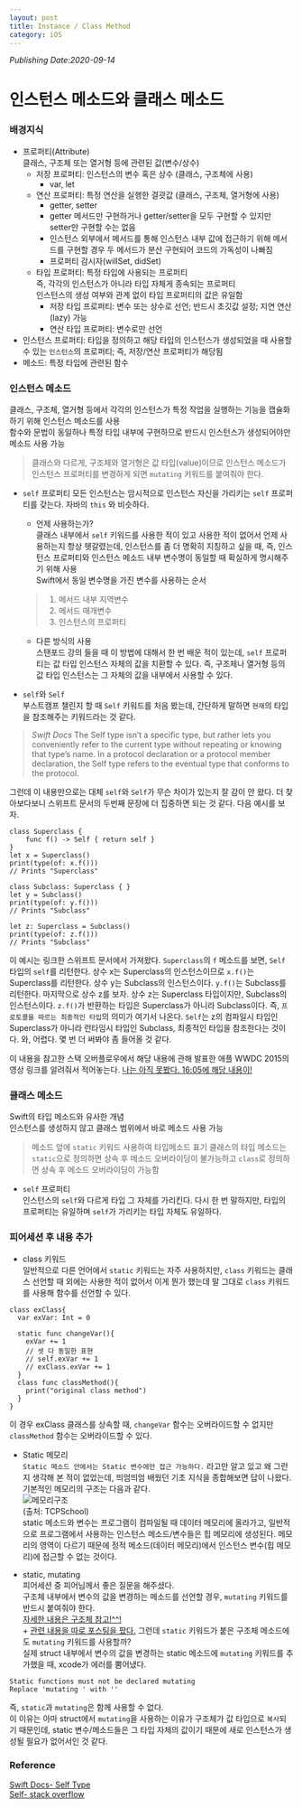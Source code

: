 ```yaml
---
layout: post
title: Instance / Class Method
category: iOS
---
```

*Publishing Date:2020-09-14*

# 인스턴스 메소드와 클래스 메소드

### 배경지식
* 프로퍼티(Attribute)  
클래스, 구조체 또는 열거형 등에 관련된 값(변수/상수)
  - 저장 프로퍼티: 인스턴스의 변수 혹은 상수 (클래스, 구조체에 사용)
    - var, let
  - 연산 프로퍼티: 특정 연산을 실행한 결괏값 (클래스, 구조체, 열거형에 사용)
    - getter, setter
    - getter 메서드만 구현하거나 getter/setter을 모두 구현할 수 있지만 setter만 구현할 수는 없음
    - 인스턴스 외부에서 메서드를 통해 인스턴스 내부 값에 접근하기 위해 메서드를 구현할 경우 두 메서드가 분산 구현되어 코드의 가독성이 나빠짐
    - 프로퍼티 감시자(willSet, didSet)
  - 타입 프로퍼티: 특정 타입에 사용되는 프로퍼티  
  즉, 각각의 인스턴스가 아니라 타입 자체게 종속되는 프로퍼티  
  인스턴스의 생성 여부와 관계 없이 타입 프로퍼티의 값은 유일함
    - 저장 타입 프로퍼티: 변수 또는 상수로 선언; 반드시 초깃값 설정; 지연 연산(lazy) 가능
    - 연산 타입 프로퍼티: 변수로만 선언
* 인스턴스 프로퍼티: 타입을 정의하고 해당 타입의 인스턴스가 생성되었을 때 사용할 수 있는 `인스턴스`의 프로퍼티; 즉, 저장/연산 프로퍼티가 해당됨
* 메소드: 특정 타입에 관련된 함수

### 인스턴스 메소드
클래스, 구조체, 열거형 등에서 각각의 인스턴스가 특정 작업을 실행하는 기능을 캡슐화하기 위해 인스턴스 메소드를 사용  
함수와 문법이 동일하나 특정 타입 내부에 구현하므로 반드시 인스턴스가 생성되어야만 메소드 사용 가능

> 클래스와 다르게, 구조체와 열거형은 값 타입(value)이므로
> 인스턴스 메소드가 인스턴스 프로퍼티를 변경하게 되면
> `mutating` 키워드를 붙여줘야 한다.

* `self` 프로퍼티
모든 인스턴스는 암시적으로 인스턴스 자신을 가리키는 `self` 프로퍼티를 갖는다. 자바의 `this` 와 비슷하다.
  - 언제 사용하는가?  
  클래스 내부에서 `self` 키워드를 사용한 적이 있고 사용한 적이 없어서 언제 사용하는지 항상 헷갈렸는데, 인스턴스를 좀 더 명확히 지칭하고 싶을 때, 즉, 인스턴스 프로퍼티와 인스턴스 메소드 내부 변수명이 동일할 때 확실하게 명시해주기 위해 사용  
  Swift에서 동일 변수명을 가진 변수를 사용하는 순서  
  > 1. 메서드 내부 지역변수
  > 2. 메서드 매개변수
  > 3. 인스턴스의 프로퍼티

  - 다른 방식의 사용  
  스탠포드 강의 들을 때 이 방법에 대해서 한 번 배운 적이 있는데, `self` 프로퍼티는 값 타입 인스턴스 자체의 값을 치환할 수 있다. 즉, 구조체나 열거형 등의 값 타입 인스턴스는 그 자체의 값을 내부에서 사용할 수 있다.  


* `self`와 `Self`  
부스트캠프 챌린지 할 때 `Self` 키워드를 처음 봤는데, 간단하게 말하면 `현재`의 타입을 참조해주는 키워드라는 것 같다.
> *Swift Docs*
> The Self type isn’t a specific type, but rather lets you conveniently refer to the current type without repeating or knowing that type’s name.
> In a protocol declaration or a protocol member declaration, the Self type refers to the eventual type that conforms to the protocol.

그런데 이 내용만으로는 대체 `self`와 `Self`가 무슨 차이가 있는지 잘 감이 안 왔다. 더 찾아보다보니 스위프트 문서의 두번째 문장에 더 집중하면 되는 것 같다.
다음 예시를 보자.
```
class Superclass {
    func f() -> Self { return self }
}
let x = Superclass()
print(type(of: x.f()))
// Prints "Superclass"

class Subclass: Superclass { }
let y = Subclass()
print(type(of: y.f()))
// Prints "Subclass"

let z: Superclass = Subclass()
print(type(of: z.f()))
// Prints "Subclass"
```
이 예시는 링크한 스위프트 문서에서 가져왔다.
`Superclass`의 `f` 메소드를 보면, `Self` 타입의 `self`를 리턴한다.
상수 x는 Superclass의 인스턴스이므로 `x.f()`는 Superclass를 리턴한다.
상수 y는 Subclass의 인스턴스이다. `y.f()`는 Subclass를 리턴한다.
마지막으로 상수 z를 보자. 상수 z는 Superclass 타입이지만, Subclass의 인스턴스이다. `z.f()`가 반환하는 타입은 Superclass가 아니라 Subclass이다.
즉, `프로토콜을 따르는 최종적인 타입`의 의미가 여기서 나온다. `Self`는 z의 컴파일시 타입인 Superclass가 아니라 런타임시 타입인 Subclass, 최종적인 타입을 참조한다는 것이다.
와, 어렵다. 몇 번 더 써봐야 좀 들어올 것 같다.

이 내용을 참고한 스택 오버플로우에서 해당 내용에 관해 발표한 애플 WWDC 2015의 영상 링크를 알려줘서 적어놓는다.
[나는 아직 못봤다. 16:05에 해당 내용이!](https://developer.apple.com/videos/play/wwdc2015/408/)


### 클래스 메소드
Swift의 타입 메소드와 유사한 개념  
인스턴스를 생성하지 않고 클래스 범위에서 바로 메소드 사용 가능
> 메소드 앞에 `static` 키워드 사용하여 타입메소드 표기
> 클래스의 타입 메소드는
> `static`으로 정의하면 상속 후 메소드 오버라이딩이 불가능하고
> `class`로 정의하면 상속 후 메소드 오버라이딩이 가능함


* `self` 프로퍼티  
인스턴스의 `self`와 다르게 타입 그 자체를 가리킨다. 다시 한 번 말하지만, 타입의 프로퍼티는 유일하며 `self`가 가리키는 타입 자체도 유일하다.

### 피어세션 후 내용 추가
- class 키워드  
일반적으로 다른 언어에서 `static` 키워드는 자주 사용하지만, `class` 키워드는 클래스 선언할 때 외에는 사용한 적이 없어서 이게 뭔가 했는데 말 그대로 `class` 키워드를 사용해 함수를 선언할 수 있다.
```
class exClass{
  var exVar: Int = 0

  static func changeVar(){
    exVar += 1
    // 셋 다 동일한 표현
    // self.exVar += 1
    // exClass.exVar += 1
  }
  class func classMethod(){
    print("original class method")
  }
}
```
이 경우 exClass 클래스를 상속할 때, `changeVar` 함수는 오버라이드할 수 없지만 `classMethod` 함수는 오버라이드할 수 있다.  

- Static 메모리  
`Static 메소드 안에서는 Static 변수에만 접근 가능하다.`
라고만 알고 있고 왜 그런지 생각해 본 적이 없었는데, 띄엄띄엄 배웠던 기초 지식을 종합해보면 답이 나왔다.  
기본적인 메모리의 구조는 다음과 같다.  
![메모리구조](http://tcpschool.com/lectures/img_c_memory_structure.png)  
(출처: TCPSchool)  
static 메소드와 변수는 프로그램이 컴파일될 때 데이터 메모리에 올라가고, 일반적으로 프로그램에서 사용하는 인스턴스 메소드/변수들은 힙 메모리에 생성된다. 메모리의 영역이 다르기 때문에 정적 메소드(데이터 메모리)에서 인스턴스 변수(힙 메모리)에 접근할 수 없는 것이다.

- static, mutating  
피어세션 중 피어님께서 좋은 질문을 해주셨다.  
구조체 내부에서 변수의 값을 변경하는 메소드를 선언할 경우, `mutating` 키워드를 반드시 붙여줘야 한다.  
[자세한 내용은 구조체 참고!^^!](https://devejs.github.io/ios/2020/09/11/swift-struct.html)  
\+ [관련 내용을 따로 포스팅을 팠다.](https://devejs.github.io/ios/2020/10/08/swift-mutating.html)
그런데 `static` 키워드가 붙은 구조체 메소드에도 `mutating` 키워드를 사용할까?  
실제 struct 내부에서 변수의 값을 변경하는 static 메소드에 `mutating` 키워드를 추가했을 때, xcode가 에러를 뿜어냈다.
```
Static functions must not be declared mutating
Replace 'mutating ' with ''
```
즉, `static`과 `mutating`은 함께 사용할 수 없다.  
이 이유는 아마 struct에서 `mutating`을 사용하는 이유가 구조체가 값 타입으로 `복사`되기 때문인데, static 변수/메소드들은 그 타입 자체의 값이기 때문에 새로 인스턴스가 생성될 필요가 없어서인 것 같다.

### Reference
[Swift Docs- Self Type](https://docs.swift.org/swift-book/ReferenceManual/Types.html#ID610)  
[Self- stack overflow](https://stackoverflow.com/questions/27863810/distinction-in-swift-between-uppercase-self-and-lowercase-self)  

